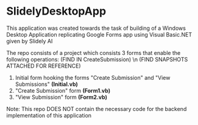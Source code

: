 # SlidelyDesktopApp
This application was created towards the task of building of a Windows Desktop Application replicating Google Forms app using Visual Basic.NET given by Slidely AI

The repo consists of a project which consists 3 forms that enable the following operations:
(FIND IN CreateSubmission) \n
(FIND SNAPSHOTS ATTACHED FOR REFERENCE)

1. Initial form hooking the forms "Create Submission" and "View Submissions" **(Initial.vb)**
2. "Create Submission" form **(Form1.vb)**
3. "View Submission" form **(Form2.vb)**

Note: This repo DOES NOT contain the necessary code for the backend implementation of this application
